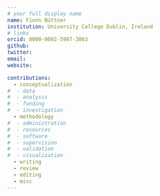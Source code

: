 ```yaml
---
# your full display name
name: Fionn Büttner
institution: University College Dublin, Ireland
# links
orcid: 0000-0002-5987-3063
github:
twitter:
email:
website:

contributions:
  - ​conceptualization
#  - data
#  - analysis
#  - funding​
#  - ​investigation
  - ​methodology
#  - administration​
#  - ​resources
#  - ​software
#  - ​supervision
#  - ​validation
#  - ​visualization
  - writing
  - review
  - editing
  - misc
---
```

